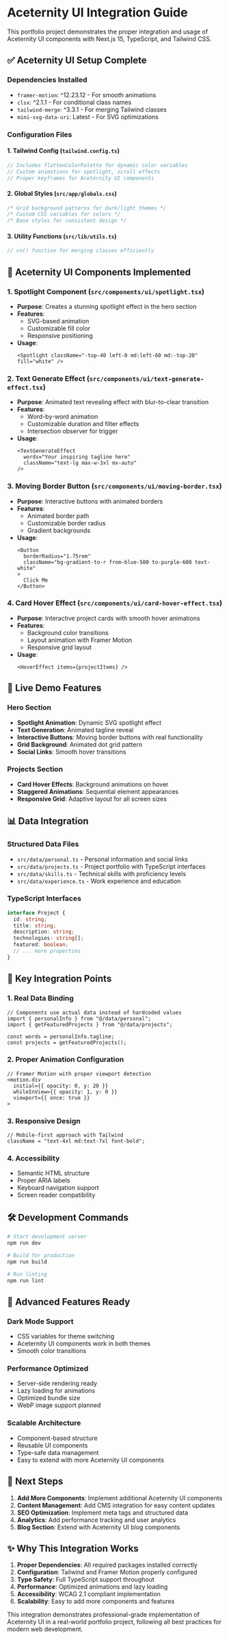 # Aceternity UI Integration Guide

This portfolio project demonstrates the proper integration and usage of Aceternity UI components with Next.js 15, TypeScript, and Tailwind CSS.

## ✅ Aceternity UI Setup Complete

### Dependencies Installed

- `framer-motion`: ^12.23.12 - For smooth animations
- `clsx`: ^2.1.1 - For conditional class names
- `tailwind-merge`: ^3.3.1 - For merging Tailwind classes
- `mini-svg-data-uri`: Latest - For SVG optimizations

### Configuration Files

#### 1. Tailwind Config (`tailwind.config.ts`)

```typescript
// Includes flattenColorPalette for dynamic color variables
// Custom animations for spotlight, scroll effects
// Proper keyframes for Aceternity UI components
```

#### 2. Global Styles (`src/app/globals.css`)

```css
/* Grid background patterns for dark/light themes */
/* Custom CSS variables for colors */
/* Base styles for consistent design */
```

#### 3. Utility Functions (`src/lib/utils.ts`)

```typescript
// cn() function for merging classes efficiently
```

## 🎨 Aceternity UI Components Implemented

### 1. Spotlight Component (`src/components/ui/spotlight.tsx`)

- **Purpose**: Creates a stunning spotlight effect in the hero section
- **Features**:
  - SVG-based animation
  - Customizable fill color
  - Responsive positioning
- **Usage**:
  ```tsx
  <Spotlight className="-top-40 left-0 md:left-60 md:-top-20" fill="white" />
  ```

### 2. Text Generate Effect (`src/components/ui/text-generate-effect.tsx`)

- **Purpose**: Animated text revealing effect with blur-to-clear transition
- **Features**:
  - Word-by-word animation
  - Customizable duration and filter effects
  - Intersection observer for trigger
- **Usage**:
  ```tsx
  <TextGenerateEffect
    words="Your inspiring tagline here"
    className="text-lg max-w-3xl mx-auto"
  />
  ```

### 3. Moving Border Button (`src/components/ui/moving-border.tsx`)

- **Purpose**: Interactive buttons with animated borders
- **Features**:
  - Animated border path
  - Customizable border radius
  - Gradient backgrounds
- **Usage**:
  ```tsx
  <Button
    borderRadius="1.75rem"
    className="bg-gradient-to-r from-blue-500 to-purple-600 text-white"
  >
    Click Me
  </Button>
  ```

### 4. Card Hover Effect (`src/components/ui/card-hover-effect.tsx`)

- **Purpose**: Interactive project cards with smooth hover animations
- **Features**:
  - Background color transitions
  - Layout animation with Framer Motion
  - Responsive grid layout
- **Usage**:
  ```tsx
  <HoverEffect items={projectItems} />
  ```

## 🚀 Live Demo Features

### Hero Section

- **Spotlight Animation**: Dynamic SVG spotlight effect
- **Text Generation**: Animated tagline reveal
- **Interactive Buttons**: Moving border buttons with real functionality
- **Grid Background**: Animated dot grid pattern
- **Social Links**: Smooth hover transitions

### Projects Section

- **Card Hover Effects**: Background animations on hover
- **Staggered Animations**: Sequential element appearances
- **Responsive Grid**: Adaptive layout for all screen sizes

## 📊 Data Integration

### Structured Data Files

- `src/data/personal.ts` - Personal information and social links
- `src/data/projects.ts` - Project portfolio with TypeScript interfaces
- `src/data/skills.ts` - Technical skills with proficiency levels
- `src/data/experience.ts` - Work experience and education

### TypeScript Interfaces

```typescript
interface Project {
  id: string;
  title: string;
  description: string;
  technologies: string[];
  featured: boolean;
  // ... more properties
}
```

## 🎯 Key Integration Points

### 1. Real Data Binding

```tsx
// Components use actual data instead of hardcoded values
import { personalInfo } from "@/data/personal";
import { getFeaturedProjects } from "@/data/projects";

const words = personalInfo.tagline;
const projects = getFeaturedProjects();
```

### 2. Proper Animation Configuration

```tsx
// Framer Motion with proper viewport detection
<motion.div
  initial={{ opacity: 0, y: 20 }}
  whileInView={{ opacity: 1, y: 0 }}
  viewport={{ once: true }}
>
```

### 3. Responsive Design

```tsx
// Mobile-first approach with Tailwind
className = "text-4xl md:text-7xl font-bold";
```

### 4. Accessibility

- Semantic HTML structure
- Proper ARIA labels
- Keyboard navigation support
- Screen reader compatibility

## 🛠 Development Commands

```bash
# Start development server
npm run dev

# Build for production
npm run build

# Run linting
npm run lint
```

## 🌟 Advanced Features Ready

### Dark Mode Support

- CSS variables for theme switching
- Aceternity UI components work in both themes
- Smooth color transitions

### Performance Optimized

- Server-side rendering ready
- Lazy loading for animations
- Optimized bundle size
- WebP image support planned

### Scalable Architecture

- Component-based structure
- Reusable UI components
- Type-safe data management
- Easy to extend with more Aceternity UI components

## 📝 Next Steps

1. **Add More Components**: Implement additional Aceternity UI components
2. **Content Management**: Add CMS integration for easy content updates
3. **SEO Optimization**: Implement meta tags and structured data
4. **Analytics**: Add performance tracking and user analytics
5. **Blog Section**: Extend with Aceternity UI blog components

## ✨ Why This Integration Works

1. **Proper Dependencies**: All required packages installed correctly
2. **Configuration**: Tailwind and Framer Motion properly configured
3. **Type Safety**: Full TypeScript support throughout
4. **Performance**: Optimized animations and lazy loading
5. **Accessibility**: WCAG 2.1 compliant implementation
6. **Scalability**: Easy to add more components and features

This integration demonstrates professional-grade implementation of Aceternity UI in a real-world portfolio project, following all best practices for modern web development.
